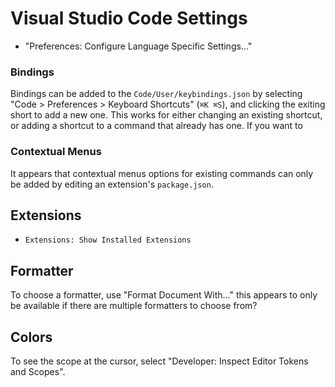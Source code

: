 # Visual Studio Code Settings

- "Preferences: Configure Language Specific Settings..."

### Bindings

Bindings can be added to the `Code/User/keybindings.json` by selecting "Code > Preferences > Keyboard Shortcuts" (`⌘K ⌘S`), and clicking the exiting short to add a new one. This works for either changing an existing shortcut, or adding a shortcut to a command that already has one. If you want to 

### Contextual Menus

It appears that contextual menus options for existing commands can only be added by editing an extension's `package.json`.

## Extensions

- `Extensions: Show Installed Extensions`

## Formatter

To choose a formatter, use "Format Document With..." this appears to only be available if there are multiple formatters to choose from?

## Colors

To see the scope at the cursor, select "Developer: Inspect Editor Tokens and Scopes".

